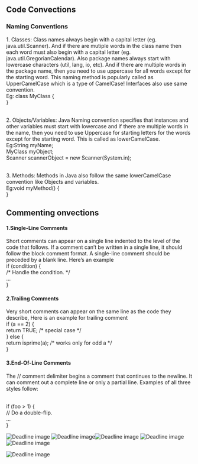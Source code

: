 <h2>Code Convections</h2>

<h3>Naming Conventions</h3>
 1. Classes:
Class names always begin with a capital letter (eg. java.util.Scanner). And if there are mutiple words in the class name then each word must also begin with a capital letter (eg. java.util.GregorianCalendar). Also package names always start with lowercase characters (util, lang, io, etc). And if there are multiple words in the package name, then you need to use uppercase for all words except for the starting word. This naming method is popularly called as UpperCamelCase which is a type of CamelCase! Interfaces also use same convention.
<br>Eg: class MyClass {
   <br>   }
   
 <br>2. Objects/Variables:
Java Naming convention specifies that instances and other variables must start with lowercase and if there are multiple words in the name, then you need to use Uppercase for starting letters for the words except for the starting word. This is called as lowerCamelCase.
<br>Eg:String myName;
  <br>    MyClass myObject;
  <br>    Scanner scannerObject = new Scanner(System.in);
 
 <br>3. Methods:
Methods in Java also follow the same lowerCamelCase convention like Objects and variables.
<br>Eg:void myMethod() {
 <br>     }
   
   
<h2>Commenting onvections</h2>
 
 <h4>1.Single-Line Comments</h4>
Short comments can appear on a single line indented to the level of the code that follows. If a
comment can’t be written in a single line, it should follow the block comment format. A single-line comment should be preceded by a blank line. Here’s an example
<br>if (condition) {
<br> /* Handle the condition. */
<br>...
<br>}

<h4>2.Trailing Comments</h4>
Very short comments can appear on the same line as the code they describe, Here is an example for trailing comment
<br>if (a == 2) {
<br> return TRUE; /* special case */
<br>} else {
<br> return isprime(a); /* works only for odd a */
<br>}

<h4>3.End-Of-Line Comments</h4>
The // comment delimiter begins a comment that continues to the newline. It can comment
out a complete line or only a partial line. Examples of all three styles follow:

<br>if (foo > 1) {
 <br>// Do a double-flip.
 <br>...
<br>}


![Deadline image]({{site.baseurl}}/images/H.png "H")
![Deadline image]({{site.baseurl}}/images/H1.png "H1")![Deadline image]({{site.baseurl}}/images/H2.png "H2")
![Deadline image]({{site.baseurl}}/images/H3.png "H3")![Deadline image]({{site.baseurl}}/images/H4.png "H4")

![Deadline image]({{site.baseurl}}/images/GUI.png "GUI")

  


